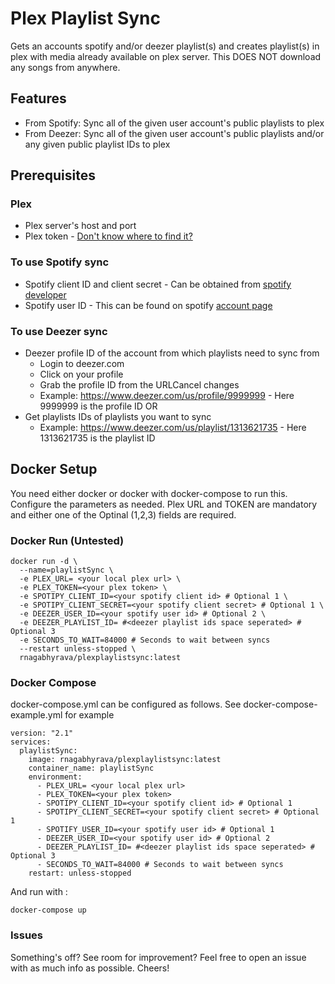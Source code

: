 # Plex Playlist Sync

Gets an accounts spotify and/or deezer playlist(s) and creates playlist(s) in plex with media already available on plex server. This DOES NOT download any songs from anywhere.

## Features
* From Spotify: Sync all of the given user account's public playlists to plex
* From Deezer: Sync all of the given user account's public playlists and/or any given public playlist IDs to plex

## Prerequisites
### Plex
* Plex server's host and port
* Plex token - [Don't know where to find it?](https://support.plex.tv/articles/204059436-finding-an-authentication-token-x-plex-token/)

### To use Spotify sync
* Spotify client ID and client secret - Can be obtained from [spotify developer](https://developer.spotify.com/dashboard/login)
* Spotify user ID - This can be found on spotify [account page](https://www.spotify.com/us/account/overview/)

### To use Deezer sync
* Deezer profile ID of the account from which playlists need to sync from
  * Login to deezer.com
  * Click on your profile
  * Grab the profile ID from the URLCancel changes
  *  Example: https://www.deezer.com/us/profile/9999999 - Here 9999999 is the profile ID
OR
* Get playlists IDs of playlists you want to sync
  *  Example: https://www.deezer.com/us/playlist/1313621735 - Here 1313621735 is the playlist ID

## Docker Setup
You need either docker or docker with docker-compose to run this. Configure the parameters as needed. Plex URL and TOKEN are mandatory and either one of the Optinal (1,2,3) fields are required.

### Docker Run (Untested)

```
docker run -d \
  --name=playlistSync \
  -e PLEX_URL= <your local plex url> \
  -e PLEX_TOKEN=<your plex token> \
  -e SPOTIPY_CLIENT_ID=<your spotify client id> # Optional 1 \
  -e SPOTIPY_CLIENT_SECRET=<your spotify client secret> # Optional 1 \
  -e DEEZER_USER_ID=<your spotify user id> # Optional 2 \
  -e DEEZER_PLAYLIST_ID= #<deezer playlist ids space seperated> # Optional 3
  -e SECONDS_TO_WAIT=84000 # Seconds to wait between syncs
  --restart unless-stopped \
  rnagabhyrava/plexplaylistsync:latest
```

### Docker Compose

docker-compose.yml can be configured as follows. See docker-compose-example.yml for example
```
version: "2.1"
services:
  playlistSync:
    image: rnagabhyrava/plexplaylistsync:latest
    container_name: playlistSync
    environment:
      - PLEX_URL= <your local plex url>
      - PLEX_TOKEN=<your plex token>
      - SPOTIPY_CLIENT_ID=<your spotify client id> # Optional 1
      - SPOTIPY_CLIENT_SECRET=<your spotify client secret> # Optional 1
      - SPOTIFY_USER_ID=<your spotify user id> # Optional 1
      - DEEZER_USER_ID=<your spotify user id> # Optional 2
      - DEEZER_PLAYLIST_ID= #<deezer playlist ids space seperated> # Optional 3
      - SECONDS_TO_WAIT=84000 # Seconds to wait between syncs
    restart: unless-stopped
```
And run with :
```
docker-compose up
```

### Issues
Something's off? See room for improvement? Feel free to open an issue with as much info as possible. Cheers!
